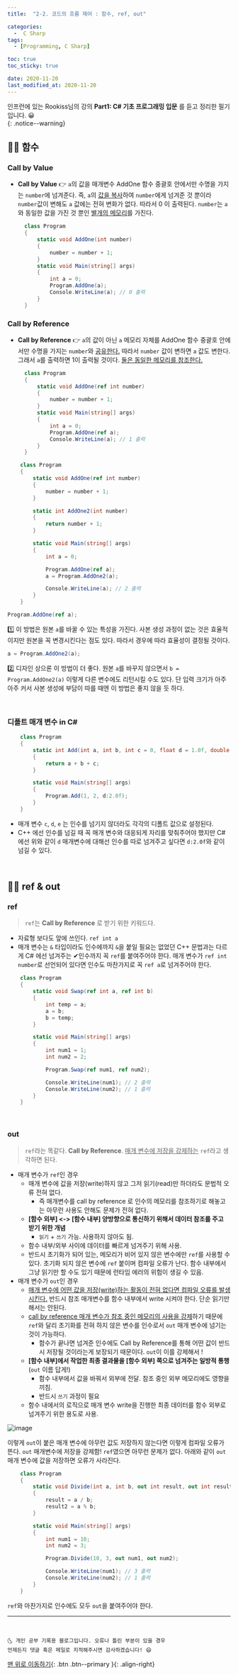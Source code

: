 ```yaml
---
title:  "2-2. 코드의 흐름 제어 : 함수, ref, out" 

categories:
  -  C Sharp
tags:
  - [Programming, C Sharp]

toc: true
toc_sticky: true

date: 2020-11-20
last_modified_at: 2020-11-20
---
```


인프런에 있는 Rookiss님의 강의 **Part1: C# 기초 프로그래밍 입문** 를 듣고 정리한 필기입니다. 😀  
{: .notice--warning}
 

## 👱‍♀️ 함수

### Call by Value

- **Call by Value** 👉 `a`의 값을 매개변수 AddOne 함수 중괄호 안에서만 수명을 가지는 `number`에 넘겨준다. 즉, `a`의 <u>값을 복사</u>하여 `number`에게 넘겨준 것 뿐이라 `number`값이 변해도 `a` 값에는 전혀 변화가 없다. 따라서 0 이 출력된다. `number`는 `a`와 동일한 값을 가진 것 뿐인 <u>별개의 메모리</u>를 가진다. 
  ```c#
    class Program
    {
        static void AddOne(int number)
        {
            number = number + 1;
        }
        static void Main(string[] args)
        {
            int a = 0;
            Program.AddOne(a);
            Console.WriteLine(a); // 0 출력 
        }
    }
  ```

### Call by Reference

- **Call by Reference** 👉 `a`의 값이 아닌 `a` 메모리 자체를 AddOne 함수 중괄호 안에서만 수명을 가지는 `number`와 <u>공유한다.</u> 따라서 `number` 값이 변하면 `a` 값도 변한다. 그래서 `a`를 출력하면 1이 출력될 것이다. <u>둘은 동일한 메모리를 참조한다.</u>
  ```c#
    class Program
    {
        static void AddOne(ref int number)
        {
            number = number + 1;
        }
        static void Main(string[] args)
        {
            int a = 0;
            Program.AddOne(ref a);
            Console.WriteLine(a); // 1 출력
        }
    }
  ```

```c#
    class Program
    {
        static void AddOne(ref int number)
        {
            number = number + 1;
        }

        static int AddOne2(int number)
        {
            return number + 1;
        }

        static void Main(string[] args)
        {
            int a = 0;

            Program.AddOne(ref a);
            a = Program.AddOne2(a);

            Console.WriteLine(a); // 2 출력 
        }
    }
```
```c#
Program.AddOne(ref a);
```
1️⃣ 이 방법은 원본 `a`를 바꿀 수 있는 특성을 가진다. 사본 생성 과정이 없는 것은 효율적이지만 원본을 꼭 변경시킨다는 점도 있다. 따라서 경우에 따라 효율성이 결정될 것이다.

```c#
a = Program.AddOne2(a);
```
2️⃣ 디자인 상으론 이 방법이 더 좋다. 원본 `a`를 바꾸지 않으면서 `b = Program.AddOne2(a)` 이렇게 다른 변수에도 리턴시킬 수도 있다. 단 입력 크기가 아주아주 커서 사본 생성에 부담이 따를 때엔 이 방법은 좋지 않을 듯 하다.

<br>

### 디폴트 매개 변수 in C#

```c#
    class Program
    {
        static int Add(int a, int b, int c = 0, float d = 1.0f, double e = 3.0)
        {
            return a + b + c;
        }

        static void Main(string[] args)
        {
            Program.Add(1, 2, d:2.0f);
        }
    }
```

- 매개 변수 `c`, `d`, `e` 는 인수를 넘기지 않더라도 각각의 디폴트 값으로 설정된다. 
- C++ 에선 인수를 넘길 때 꼭 매개 변수와 대응되게 자리를 맞춰주어야 했지만 C# 에선 위와 같이 `d` 매개변수에 대해선 인수를 따로 넘겨주고 싶다면 `d:2.0f`와 같이 넘길 수 있다.

<br>

## 👱‍♀️ ref & out

### ref

> `ref`는 **Call by Reference** 로 받기 위한 키워드다.

- 자료형 보다도 앞에 쓰인다. `ref int a`
- 매개 변수는 `&` 타입이라도 인수에까지 `&`을 붙일 필요는 없었던 C++ 문법과는 다르게 C# 에선 넘겨주는 ✔인수까지 꼭 `ref`를 붙여주어야 한다. 매개 변수가 `ref int number`로 선언되어 있다면 인수도 마찬가지로 꼭 `ref a`로 넘겨주어야 한다.

```c#
    class Program
    {
        static void Swap(ref int a, ref int b)
        {
            int temp = a;
            a = b;
            b = temp;
        }

        static void Main(string[] args)
        {
            int num1 = 1;
            int num2 = 2;

            Program.Swap(ref num1, ref num2);

            Console.WriteLine(num1); // 2 출력
            Console.WriteLine(num2); // 1 출력
        }
    }
```

<br>

### out

> `ref`라는 똑같다. **Call by Reference**. <u>매개 변수에 저장을 강제하는</u> `ref`라고 생각하면 된다. 

- 매개 변수가 `ref`인 경우
  - 매개 변수에 값을 저장(write)하지 않고 그저 읽기(read)만 하더라도 문법적 오류 전혀 없다. 
    - 즉 매개변수를 call by reference 로 인수의 메모리를 참조하기로 해놓고는 아무런 사용도 안해도 문제가 전혀 없다. 
  - **[함수 외부] <-> [함수 내부] 양방향으로 통신하기 위해서 데이터 참조를 주고 받기 위한 개념**
    - `읽기` + `쓰기` 가능. 사용하지 않아도 됨.
  - 함수 내부/외부 사이에 데이터를 빠르게 넘겨주기 위해 사용.
  - 반드시 초기화가 되어 있는, 메모리가 비어 있지 않은 변수에만 `ref`를 사용할 수 있다. 초기화 되지 않은 변수에 `ref` 붙이며 컴파일 오류가 난다. 함수 내부에서 그냥 읽기만 할 수도 있기 때문에 런타임 에러의 위험이 생길 수 있음.
- 매개 변수가 `out`인 경우
  - <u>매개 변수에 어떤 값을 저장(write)하는 활동이 전혀 없다면 컴파일 오류를 발생시킨다.</u> 반드시 참조 매개변수를 함수 내부에서 write 시켜야 한다. 단순 읽기만 해서는 안된다.
  - <u>call by reference 매개 변수가 참조 중인 메모리의 사용을 강제</u>하기 때문에 `ref`와 달리 초기화를 전혀 하지 않은 변수를 인수로서 `out` 매개 변수에 넘기는 것이 가능하다.
    - 함수가 끝나면 넘겨준 인수에도 Call by Reference를 통해 어떤 값이 반드시 저장될 것이라는게 보장되기 때문이다. `out`이 이를 강제해서 !
  - **[함수 내부]에서 작업한 최종 결과물을 [함수 외부] 쪽으로 넘겨주는 일방적 통행**  (`out` 이름 답게!)
    - 함수 내부에서 값을 바꿔서 외부에 전달. 참조 중인 외부 메모리에도 영향을 끼침.
    - 반드시 `쓰기` 과정이 필요
  - 함수 내에서의 로직으로 매개 변수 write을 진행한 최종 데이터를 함수 외부로 넘겨주기 위한 용도로 사용.

![image](https://user-images.githubusercontent.com/42318591/99787136-b34eb000-2b62-11eb-9917-646015bfb769.png)

이렇게 `out`이 붙은 매개 변수에 아무런 값도 저장하지 않는다면 이렇게 컴파일 오류가 뜬다. `out` 매개변수에 저장을 강제함! `ref`였으면 아무런 문제가 없다. 아래와 같이 `out` 매개 변수에 값을 저장하면 오류가 사라진다.

```c#
    class Program
    {
        static void Divide(int a, int b, out int result, out int result2)
        {
            result = a / b;
            result2 = a % b;
        }

        static void Main(string[] args)
        {
            int num1 = 10;
            int num2 = 3;

            Program.Divide(10, 3, out num1, out num2);

            Console.WriteLine(num1); // 3 출력
            Console.WriteLine(num2); // 1 출력
        }
    }
```

`ref`와 마찬가지로 인수에도 모두 `out`을 붙여주어야 한다.

***
<br>

    🌜 개인 공부 기록용 블로그입니다. 오류나 틀린 부분이 있을 경우 
    언제든지 댓글 혹은 메일로 지적해주시면 감사하겠습니다! 😄

[맨 위로 이동하기](#){: .btn .btn--primary }{: .align-right}